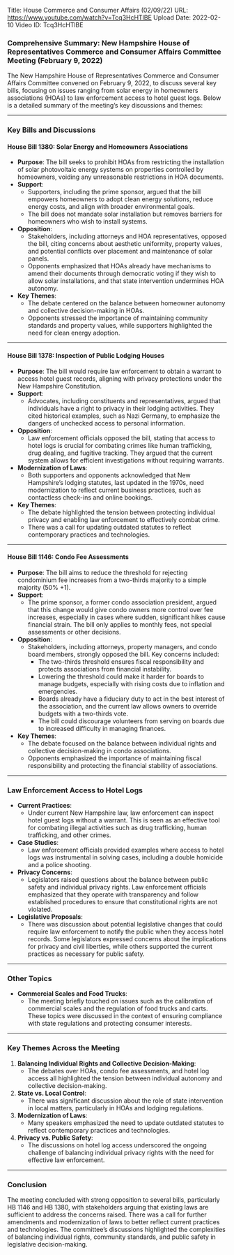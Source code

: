 Title: House Commerce and Consumer Affairs (02/09/22)
URL: https://www.youtube.com/watch?v=Tcq3HcHTlBE
Upload Date: 2022-02-10
Video ID: Tcq3HcHTlBE

### Comprehensive Summary: New Hampshire House of Representatives Commerce and Consumer Affairs Committee Meeting (February 9, 2022)

The New Hampshire House of Representatives Commerce and Consumer Affairs Committee convened on February 9, 2022, to discuss several key bills, focusing on issues ranging from solar energy in homeowners associations (HOAs) to law enforcement access to hotel guest logs. Below is a detailed summary of the meeting’s key discussions and themes:

---

### **Key Bills and Discussions**

#### **House Bill 1380: Solar Energy and Homeowners Associations**
- **Purpose**: The bill seeks to prohibit HOAs from restricting the installation of solar photovoltaic energy systems on properties controlled by homeowners, voiding any unreasonable restrictions in HOA documents.
- **Support**:
  - Supporters, including the prime sponsor, argued that the bill empowers homeowners to adopt clean energy solutions, reduce energy costs, and align with broader environmental goals.
  - The bill does not mandate solar installation but removes barriers for homeowners who wish to install systems.
- **Opposition**:
  - Stakeholders, including attorneys and HOA representatives, opposed the bill, citing concerns about aesthetic uniformity, property values, and potential conflicts over placement and maintenance of solar panels.
  - Opponents emphasized that HOAs already have mechanisms to amend their documents through democratic voting if they wish to allow solar installations, and that state intervention undermines HOA autonomy.
- **Key Themes**:
  - The debate centered on the balance between homeowner autonomy and collective decision-making in HOAs.
  - Opponents stressed the importance of maintaining community standards and property values, while supporters highlighted the need for clean energy adoption.

---

#### **House Bill 1378: Inspection of Public Lodging Houses**
- **Purpose**: The bill would require law enforcement to obtain a warrant to access hotel guest records, aligning with privacy protections under the New Hampshire Constitution.
- **Support**:
  - Advocates, including constituents and representatives, argued that individuals have a right to privacy in their lodging activities. They cited historical examples, such as Nazi Germany, to emphasize the dangers of unchecked access to personal information.
- **Opposition**:
  - Law enforcement officials opposed the bill, stating that access to hotel logs is crucial for combating crimes like human trafficking, drug dealing, and fugitive tracking. They argued that the current system allows for efficient investigations without requiring warrants.
- **Modernization of Laws**:
  - Both supporters and opponents acknowledged that New Hampshire’s lodging statutes, last updated in the 1970s, need modernization to reflect current business practices, such as contactless check-ins and online bookings.
- **Key Themes**:
  - The debate highlighted the tension between protecting individual privacy and enabling law enforcement to effectively combat crime.
  - There was a call for updating outdated statutes to reflect contemporary practices and technologies.

---

#### **House Bill 1146: Condo Fee Assessments**
- **Purpose**: The bill aims to reduce the threshold for rejecting condominium fee increases from a two-thirds majority to a simple majority (50% +1).
- **Support**:
  - The prime sponsor, a former condo association president, argued that this change would give condo owners more control over fee increases, especially in cases where sudden, significant hikes cause financial strain. The bill only applies to monthly fees, not special assessments or other decisions.
- **Opposition**:
  - Stakeholders, including attorneys, property managers, and condo board members, strongly opposed the bill. Key concerns included:
    - The two-thirds threshold ensures fiscal responsibility and protects associations from financial instability.
    - Lowering the threshold could make it harder for boards to manage budgets, especially with rising costs due to inflation and emergencies.
    - Boards already have a fiduciary duty to act in the best interest of the association, and the current law allows owners to override budgets with a two-thirds vote.
    - The bill could discourage volunteers from serving on boards due to increased difficulty in managing finances.
- **Key Themes**:
  - The debate focused on the balance between individual rights and collective decision-making in condo associations.
  - Opponents emphasized the importance of maintaining fiscal responsibility and protecting the financial stability of associations.

---

### **Law Enforcement Access to Hotel Logs**
- **Current Practices**:
  - Under current New Hampshire law, law enforcement can inspect hotel guest logs without a warrant. This is seen as an effective tool for combating illegal activities such as drug trafficking, human trafficking, and other crimes.
- **Case Studies**:
  - Law enforcement officials provided examples where access to hotel logs was instrumental in solving cases, including a double homicide and a police shooting.
- **Privacy Concerns**:
  - Legislators raised questions about the balance between public safety and individual privacy rights. Law enforcement officials emphasized that they operate with transparency and follow established procedures to ensure that constitutional rights are not violated.
- **Legislative Proposals**:
  - There was discussion about potential legislative changes that could require law enforcement to notify the public when they access hotel records. Some legislators expressed concerns about the implications for privacy and civil liberties, while others supported the current practices as necessary for public safety.

---

### **Other Topics**
- **Commercial Scales and Food Trucks**:
  - The meeting briefly touched on issues such as the calibration of commercial scales and the regulation of food trucks and carts. These topics were discussed in the context of ensuring compliance with state regulations and protecting consumer interests.

---

### **Key Themes Across the Meeting**
1. **Balancing Individual Rights and Collective Decision-Making**:
   - The debates over HOAs, condo fee assessments, and hotel log access all highlighted the tension between individual autonomy and collective decision-making.
2. **State vs. Local Control**:
   - There was significant discussion about the role of state intervention in local matters, particularly in HOAs and lodging regulations.
3. **Modernization of Laws**:
   - Many speakers emphasized the need to update outdated statutes to reflect contemporary practices and technologies.
4. **Privacy vs. Public Safety**:
   - The discussions on hotel log access underscored the ongoing challenge of balancing individual privacy rights with the need for effective law enforcement.

---

### **Conclusion**
The meeting concluded with strong opposition to several bills, particularly HB 1146 and HB 1380, with stakeholders arguing that existing laws are sufficient to address the concerns raised. There was a call for further amendments and modernization of laws to better reflect current practices and technologies. The committee’s discussions highlighted the complexities of balancing individual rights, community standards, and public safety in legislative decision-making.